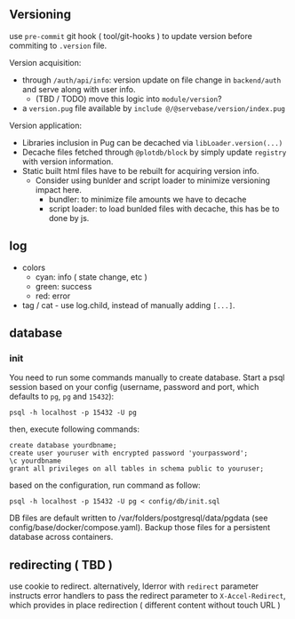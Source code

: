 ## Versioning

use `pre-commit` git hook ( tool/git-hooks ) to update version before commiting to `.version` file.

Version acquisition:

 - through `/auth/api/info`: version update on file change in `backend/auth` and serve along with user info.
   - (TBD / TODO) move this logic into `module/version`?
 - a `version.pug` file available by `include @/@servebase/version/index.pug`

Version application:
 - Libraries inclusion in Pug can be decached via `libLoader.version(...)`
 - Decache files fetched through `@plotdb/block` by simply update `registry` with version information.
 - Static built html files have to be rebuilt for acquiring version info.
   - Consider using bunlder and script loader to minimize versioning impact here.
     - bundler: to minimize file amounts we have to decache
     - script loader: to load bunlded files with decache, this has be to done by js.


## log

 - colors
   - cyan: info ( state change, etc )
   - green: success
   - red: error
 - tag / cat - use log.child, instead of manually adding `[...]`.

## database

### init

You need to run some commands manually to create database. Start a psql session based on your config (username, password and port, which defaults to `pg`, `pg` and `15432`):

    psql -h localhost -p 15432 -U pg


then, execute following commands:

    create database yourdbname;
    create user youruser with encrypted password 'yourpassword';
    \c yourdbname
    grant all privileges on all tables in schema public to youruser;


based on the configuration, run command as follow:

    psql -h localhost -p 15432 -U pg < config/db/init.sql


DB files are default written to /var/folders/postgresql/data/pgdata (see config/base/docker/compose.yaml). Backup those files for a persistent database across containers.


## redirecting ( TBD )

use cookie to redirect. alternatively, lderror with `redirect` parameter instructs error handlers to pass the redirect parameter to `X-Accel-Redirect`, which provides in place redirection ( different content without touch URL )
